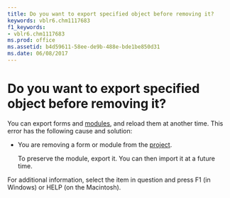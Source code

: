 ```yaml
---
title: Do you want to export specified object before removing it?
keywords: vblr6.chm1117683
f1_keywords:
- vblr6.chm1117683
ms.prod: office
ms.assetid: b4d59611-58ee-de9b-488e-bde1be850d31
ms.date: 06/08/2017
---
```



# Do you want to export specified object before removing it?

You can export forms and [modules](../../Glossary/vbe-glossary.md), and reload them at another time. This error has the following cause and solution:



- You are removing a form or module from the [project](../../Glossary/vbe-glossary.md).
    
    To preserve the module, export it. You can then import it at a future time.
    

For additional information, select the item in question and press F1 (in Windows) or HELP (on the Macintosh).

